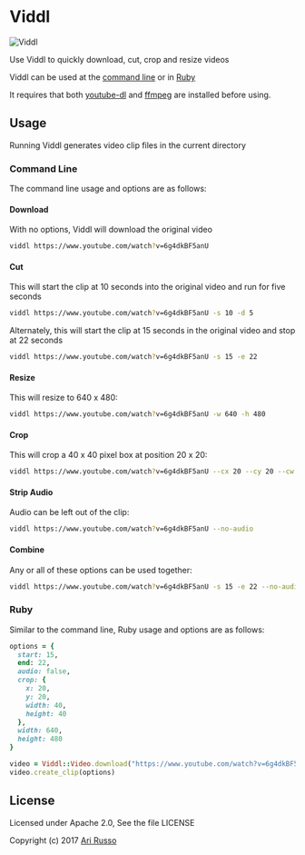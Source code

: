 # Viddl

![Viddl](http://i.imgur.com/OuHviqv.png "Viddl")

Use Viddl to quickly download, cut, crop and resize videos

Viddl can be used at the [command line](#command-line) or in [Ruby](#ruby)

It requires that both [youtube-dl](https://github.com/rg3/youtube-dl) and [ffmpeg](https://ffmpeg.org) are installed before using.

## Usage

Running Viddl generates video clip files in the current directory

### Command Line

The command line usage and options are as follows:

#### Download

With no options, Viddl will download the original video

```sh
viddl https://www.youtube.com/watch?v=6g4dkBF5anU
```

#### Cut

This will start the clip at 10 seconds into the original video and run for five seconds

```sh
viddl https://www.youtube.com/watch?v=6g4dkBF5anU -s 10 -d 5
```

Alternately, this will start the clip at 15 seconds in the original video and stop at 22 seconds

```sh
viddl https://www.youtube.com/watch?v=6g4dkBF5anU -s 15 -e 22
```

#### Resize

This will resize to 640 x 480:

```sh
viddl https://www.youtube.com/watch?v=6g4dkBF5anU -w 640 -h 480
```

#### Crop

This will crop a 40 x 40 pixel box at position 20 x 20:

```sh
viddl https://www.youtube.com/watch?v=6g4dkBF5anU --cx 20 --cy 20 --cw 40 --ch 40
```

#### Strip Audio

Audio can be left out of the clip:

```sh
viddl https://www.youtube.com/watch?v=6g4dkBF5anU --no-audio
```

#### Combine

Any or all of these options can be used together:

```sh
viddl https://www.youtube.com/watch?v=6g4dkBF5anU -s 15 -e 22 --no-audio --cx 20 --cy 20 --cw 40 --ch 40 -w 640 -h 480
```

### Ruby

Similar to the command line, Ruby usage and options are as follows:

```ruby
options = {
  start: 15,
  end: 22,
  audio: false,
  crop: {
    x: 20,
    y: 20,
    width: 40,
    height: 40
  },
  width: 640,
  height: 480
}

video = Viddl::Video.download("https://www.youtube.com/watch?v=6g4dkBF5anU")
video.create_clip(options)
```

## License

Licensed under Apache 2.0, See the file LICENSE

Copyright (c) 2017 [Ari Russo](http://arirusso.com)
